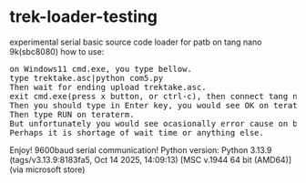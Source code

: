 # trek-loader-testing
experimental serial basic source code loader for patb on tang nano 9k(sbc8080)
how to use:<BR>
<PRE>
on Windows11 cmd.exe, you type bellow.
type trektake.asc|python com5.py
Then wait for ending upload trektake.asc.
exit cmd.exe(press x button, or ctrl-c), then connect tang nano 9k with serial (teraterm).
Then you should type in Enter key, you would see OK on teraterm.
Then type RUN on teraterm.
But unfortunately you would see ocasionally error cause on basic.
Perhaps it is shortage of wait time or anything else.
</PRE>
Enjoy! 9600baud serial communication!
Python version: Python 3.13.9 (tags/v3.13.9:8183fa5, Oct 14 2025, 14:09:13) [MSC v.1944 64 bit (AMD64)](via microsoft store)

